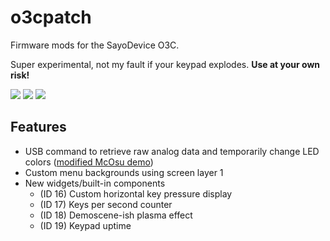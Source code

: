 # o3cpatch

Firmware mods for the SayoDevice O3C.

Super experimental, not my fault if your keypad explodes. **Use at your own risk!**

![](https://gist.github.com/assets/11239786/a8289030-ab49-4be8-9969-9eade0d90aaf)
![](https://gist.github.com/assets/11239786/149beb47-4804-45e9-b916-20fb0c3d7d17)
![](https://gist.github.com/assets/11239786/36a65686-0b3f-4499-bb43-f64266ccff9e)

## Features
* USB command to retrieve raw analog data and temporarily change LED colors ([modified McOsu demo](https://files.catbox.moe/sgqusr.mp4))
* Custom menu backgrounds using screen layer 1
* New widgets/built-in components
    * (ID 16) Custom horizontal key pressure display
    * (ID 17) Keys per second counter
    * (ID 18) Demoscene-ish plasma effect
    * (ID 19) Keypad uptime
